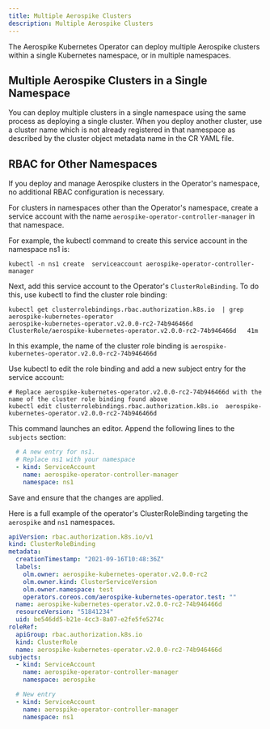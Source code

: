 ```yaml
---
title: Multiple Aerospike Clusters
description: Multiple Aerospike Clusters
---
```


The Aerospike Kubernetes Operator can deploy multiple Aerospike clusters within a single Kubernetes namespace, or in multiple namespaces.

## Multiple Aerospike Clusters in a Single Namespace

You can deploy multiple clusters in a single namespace using the same process as deploying a single cluster. When you deploy another cluster, use a cluster name which is not already registered in that namespace as described by the cluster object metadata name in the CR YAML file.

## RBAC for Other Namespaces

If you deploy and manage Aerospike clusters in the Operator's namespace, no additional RBAC configuration is necessary.

For clusters in namespaces other than the Operator's namespace, create a service account with the name `aerospike-operator-controller-manager` in that namespace.

For example, the kubectl command to create this service account in the namespace ns1 is:

```shell
kubectl -n ns1 create  serviceaccount aerospike-operator-controller-manager
```

Next, add this service account to the Operator's `ClusterRoleBinding`. To do this, use kubectl to find the cluster role binding:

```shell
kubectl get clusterrolebindings.rbac.authorization.k8s.io  | grep aerospike-kubernetes-operator
aerospike-kubernetes-operator.v2.0.0-rc2-74b946466d                 ClusterRole/aerospike-kubernetes-operator.v2.0.0-rc2-74b946466d   41m
```

In this example, the name of the cluster role binding is `aerospike-kubernetes-operator.v2.0.0-rc2-74b946466d`

Use kubectl to edit the role binding and add a new subject entry for the service account:

```shell
# Replace aerospike-kubernetes-operator.v2.0.0-rc2-74b946466d with the name of the cluster role binding found above
kubectl edit clusterrolebindings.rbac.authorization.k8s.io  aerospike-kubernetes-operator.v2.0.0-rc2-74b946466d
```

This command launches an editor. Append the following lines to the `subjects` section:

```yaml
  # A new entry for ns1.
  # Replace ns1 with your namespace
  - kind: ServiceAccount
    name: aerospike-operator-controller-manager
    namespace: ns1
```

Save and ensure that the changes are applied.

Here is a full example of the operator's ClusterRoleBinding targeting the `aerospike` and `ns1` namespaces.

```yaml
apiVersion: rbac.authorization.k8s.io/v1
kind: ClusterRoleBinding
metadata:
  creationTimestamp: "2021-09-16T10:48:36Z"
  labels:
    olm.owner: aerospike-kubernetes-operator.v2.0.0-rc2
    olm.owner.kind: ClusterServiceVersion
    olm.owner.namespace: test
    operators.coreos.com/aerospike-kubernetes-operator.test: ""
  name: aerospike-kubernetes-operator.v2.0.0-rc2-74b946466d
  resourceVersion: "51841234"
  uid: be546dd5-b21e-4cc3-8a07-e2fe5fe5274c
roleRef:
  apiGroup: rbac.authorization.k8s.io
  kind: ClusterRole
  name: aerospike-kubernetes-operator.v2.0.0-rc2-74b946466d
subjects:
  - kind: ServiceAccount
    name: aerospike-operator-controller-manager
    namespace: aerospike

  # New entry
  - kind: ServiceAccount
    name: aerospike-operator-controller-manager
    namespace: ns1     
```
